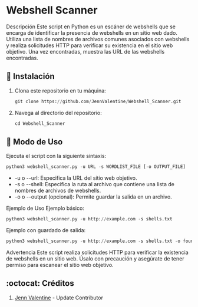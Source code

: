 # Webshell Scanner

Descripción
Este script en Python es un escáner de webshells que se encarga de identificar la presencia de webshells en un sitio web dado. Utiliza una lista de nombres de archivos comunes asociados con webshells y realiza solicitudes HTTP para verificar su existencia en el sitio web objetivo. Una vez encontradas, muestra las URL de las webshells encontradas.

## :book: Instalación
1. Clona este repositorio en tu máquina:
    ```python
    git clone https://github.com/JennValentine/Webshell_Scanner.git
    ```
2. Navega al directorio del repositorio:
    ```python
    cd Webshell_Scanner
    ```

## :book: Modo de Uso

Ejecuta el script con la siguiente sintaxis:

```python
python3 webshell_scanner.py -u URL -s WORDLIST_FILE [-o OUTPUT_FILE]
```

* -u o --url: Especifica la URL del sitio web objetivo.
* -s o --shell: Especifica la ruta al archivo que contiene una lista de nombres de archivos de webshells.
* -o o --output (opcional): Permite guardar la salida en un archivo.

Ejemplo de Uso
Ejemplo básico:

```python
python3 webshell_scanner.py -u http://example.com -s shells.txt
```

Ejemplo con guardado de salida:

```python
python3 webshell_scanner.py -u http://example.com -s shells.txt -o found_shells.txt
```

Advertencia
Este script realiza solicitudes HTTP para verificar la existencia de webshells en un sitio web. Úsalo con precaución y asegúrate de tener permiso para escanear el sitio web objetivo.

## :octocat: Créditos
1. [Jenn Valentine](https://t.me/JennValentine) - Update Contributor
